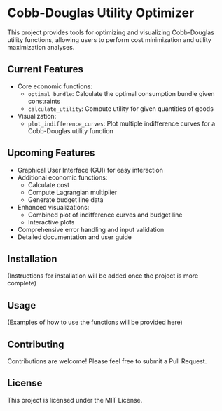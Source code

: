 # Cobb-Douglas Utility Optimizer

This project provides tools for optimizing and visualizing Cobb-Douglas utility functions, allowing users to perform cost minimization and utility maximization analyses.

## Current Features

- Core economic functions:
  - `optimal_bundle`: Calculate the optimal consumption bundle given constraints
  - `calculate_utility`: Compute utility for given quantities of goods
- Visualization:
  - `plot_indifference_curves`: Plot multiple indifference curves for a Cobb-Douglas utility function

## Upcoming Features

- Graphical User Interface (GUI) for easy interaction
- Additional economic functions:
  - Calculate cost
  - Compute Lagrangian multiplier
  - Generate budget line data
- Enhanced visualizations:
  - Combined plot of indifference curves and budget line
  - Interactive plots
- Comprehensive error handling and input validation
- Detailed documentation and user guide

## Installation

(Instructions for installation will be added once the project is more complete)

## Usage

(Examples of how to use the functions will be provided here)

## Contributing

Contributions are welcome! Please feel free to submit a Pull Request.

## License

This project is licensed under the MIT License.